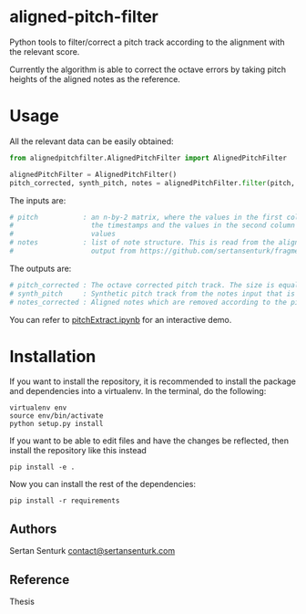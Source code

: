 # aligned-pitch-filter

Python tools to filter/correct a pitch track according to the alignment with the relevant score.

Currently the algorithm is able to correct the octave errors by taking pitch heights of the aligned notes as the reference.

Usage
=======
All the relevant data can be easily obtained:

```python
from alignedpitchfilter.AlignedPitchFilter import AlignedPitchFilter

alignedPitchFilter = AlignedPitchFilter()
pitch_corrected, synth_pitch, notes = alignedPitchFilter.filter(pitch, notes)
```

The inputs are:
```python
# pitch 		  :	an n-by-2 matrix, where the values in the first column are 
#					the timestamps and the values in the second column are frequency 
#					values
# notes			  :	list of note structure. This is read from the alignedNotes.json 
#					output from https://github.com/sertansenturk/fragmentLinker repository 
```

The outputs are:
```python
# pitch_corrected :	The octave corrected pitch track. The size is equal to the size of pitch
# synth_pitch	  :	Synthetic pitch track from the notes input that is used for octave correction
# notes_corrected : Aligned notes which are removed according to the pitch filtering (e.g. notes with zero duration)
```

You can refer to [pitchExtract.ipynb](pitchExtract.ipynb) for an interactive demo.

Installation
============

If you want to install the repository, it is recommended to install the package and dependencies into a virtualenv. In the terminal, do the following:

    virtualenv env
    source env/bin/activate
    python setup.py install

If you want to be able to edit files and have the changes be reflected, then
install the repository like this instead

    pip install -e .

Now you can install the rest of the dependencies:

    pip install -r requirements

Authors
-------
Sertan Senturk
contact@sertansenturk.com

Reference
-------
Thesis
